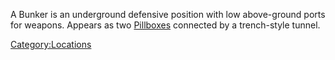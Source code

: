 A Bunker is an underground defensive position with low above-ground
ports for weapons. Appears as two [Pillboxes](Pillbox.md "wikilink")
connected by a trench-style tunnel.

[Category:Locations](Category:Locations.md "wikilink")
